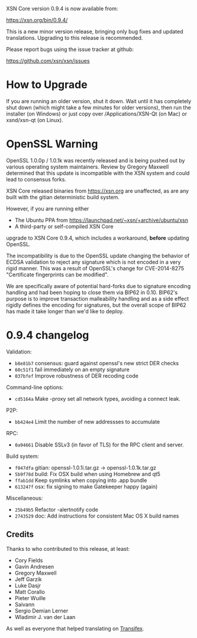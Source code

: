 XSN Core version 0.9.4 is now available from:

  https://xsn.org/bin/0.9.4/

This is a new minor version release, bringing only bug fixes and updated
translations. Upgrading to this release is recommended.

Please report bugs using the issue tracker at github:

  https://github.com/xsn/xsn/issues

How to Upgrade
===============

If you are running an older version, shut it down. Wait until it has completely
shut down (which might take a few minutes for older versions), then run the
installer (on Windows) or just copy over /Applications/XSN-Qt (on Mac) or
xsnd/xsn-qt (on Linux).

OpenSSL Warning
================

OpenSSL 1.0.0p / 1.0.1k was recently released and is being pushed out by
various operating system maintainers. Review by Gregory Maxwell determined that
this update is incompatible with the XSN system and could lead to consensus
forks.

XSN Core released binaries from https://xsn.org are unaffected,
as are any built with the gitian deterministic build system.

However, if you are running either

- The Ubuntu PPA from https://launchpad.net/~xsn/+archive/ubuntu/xsn
- A third-party or self-compiled XSN Core

upgrade to XSN Core 0.9.4, which includes a workaround, **before** updating
OpenSSL.

The incompatibility is due to the OpenSSL update changing the
behavior of ECDSA validation to reject any signature which is
not encoded in a very rigid manner. This was a result of
OpenSSL's change for CVE-2014-8275 "Certificate fingerprints
can be modified".

We are specifically aware of potential hard-forks due to signature
encoding handling and had been hoping to close them via BIP62 in 0.10.
BIP62's purpose is to improve transaction malleability handling and
as a side effect rigidly defines the encoding for signatures, but the
overall scope of BIP62 has made it take longer than we'd like to
deploy.

0.9.4 changelog
================

Validation:
- `b8e81b7` consensus: guard against openssl's new strict DER checks
- `60c51f1` fail immediately on an empty signature
- `037bfef` Improve robustness of DER recoding code

Command-line options:
- `cd5164a` Make -proxy set all network types, avoiding a connect leak.

P2P:
- `bb424e4` Limit the number of new addressses to accumulate

RPC:
- `0a94661` Disable SSLv3 (in favor of TLS) for the RPC client and server.

Build system:
- `f047dfa` gitian: openssl-1.0.1i.tar.gz -> openssl-1.0.1k.tar.gz
- `5b9f78d` build: Fix OSX build when using Homebrew and qt5
- `ffab1dd` Keep symlinks when copying into .app bundle
- `613247f` osx: fix signing to make Gatekeeper happy (again)

Miscellaneous:
- `25b49b5` Refactor -alertnotify code
- `2743529` doc: Add instructions for consistent Mac OS X build names

Credits
--------

Thanks to who contributed to this release, at least:

- Cory Fields
- Gavin Andresen
- Gregory Maxwell
- Jeff Garzik
- Luke Dasjr
- Matt Corallo
- Pieter Wuille
- Saivann
- Sergio Demian Lerner
- Wladimir J. van der Laan

As well as everyone that helped translating on [Transifex](https://www.transifex.com/projects/p/xsn/).
